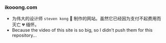 ### ikooong.com

* 为伟大的设计师 `steven kong` :princess: 制作的网站。虽然它已经因为支付不起费用而灭亡 :broken_heart: 缅怀。
* Because the video of this site is so big, so I didn't push them for this repository...
